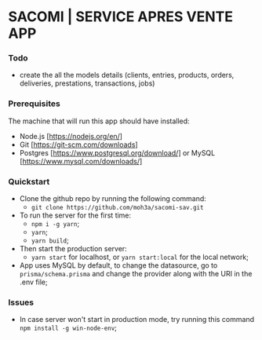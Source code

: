 # SACOMI | SERVICE APRES VENTE APP

### Todo

- create the all the models details (clients, entries, products, orders, deliveries, prestations, transactions, jobs)

### Prerequisites

The machine that will run this app should have installed:

- Node.js [https://nodejs.org/en/]
- Git [https://git-scm.com/downloads]
- Postgres [https://www.postgresql.org/download/] or MySQL [https://www.mysql.com/downloads/]

### Quickstart

- Clone the github repo by running the following command:
  - `git clone https://github.com/moh3a/sacomi-sav.git`
- To run the server for the first time:
  - `npm i -g yarn`;
  - `yarn`;
  - `yarn build`;
- Then start the production server:
  - `yarn start` for localhost, or `yarn start:local` for the local network;
- App uses MySQL by default, to change the datasource, go to `prisma/schema.prisma` and change the provider along with the URI in the .env file;

### Issues

- In case server won't start in production mode, try running this command `npm install -g win-node-env`;
